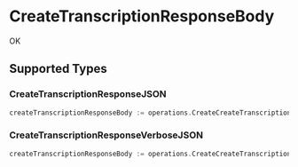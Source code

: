 # CreateTranscriptionResponseBody

OK


## Supported Types

### CreateTranscriptionResponseJSON

```go
createTranscriptionResponseBody := operations.CreateCreateTranscriptionResponseBodyCreateTranscriptionResponseJSON(shared.CreateTranscriptionResponseJSON{/* values here */})
```

### CreateTranscriptionResponseVerboseJSON

```go
createTranscriptionResponseBody := operations.CreateCreateTranscriptionResponseBodyCreateTranscriptionResponseVerboseJSON(shared.CreateTranscriptionResponseVerboseJSON{/* values here */})
```

